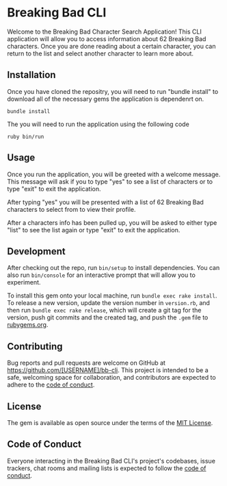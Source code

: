# Breaking Bad CLI

Welcome to the Breaking Bad Character Search Application!  This CLI application will allow you to access information about 62 Breaking Bad characters.  Once you are done reading about a certain character, you can return to the list and select another character to learn more about.

## Installation

Once you have cloned the repositry, you will need to run "bundle install" to download all of the necessary gems the application is dependenrt on.

    bundle install

The you will need to run the application using the following code

    ruby bin/run

## Usage

Once you run the application, you will be greeted with a welcome message.  This message will ask if you to type "yes" to see a list of characters or to type "exit" to exit the application.

After typing "yes" you will be presented with a list of 62 Breaking Bad characters to select from to view their profile.

After a characters info has been pulled up, you will be asked to either type "list" to see the list again or type "exit" to exit the application.

## Development

After checking out the repo, run `bin/setup` to install dependencies. You can also run `bin/console` for an interactive prompt that will allow you to experiment.

To install this gem onto your local machine, run `bundle exec rake install`. To release a new version, update the version number in `version.rb`, and then run `bundle exec rake release`, which will create a git tag for the version, push git commits and the created tag, and push the `.gem` file to [rubygems.org](https://rubygems.org).

## Contributing

Bug reports and pull requests are welcome on GitHub at https://github.com/[USERNAME]/bb-cli. This project is intended to be a safe, welcoming space for collaboration, and contributors are expected to adhere to the [code of conduct](https://github.com/[USERNAME]/bb-cli/blob/master/CODE_OF_CONDUCT.md).

## License

The gem is available as open source under the terms of the [MIT License](https://opensource.org/licenses/MIT).

## Code of Conduct

Everyone interacting in the Breaking Bad CLI's project's codebases, issue trackers, chat rooms and mailing lists is expected to follow the [code of conduct](https://github.com/[USERNAME]/bb-cli/blob/master/CODE_OF_CONDUCT.md).
